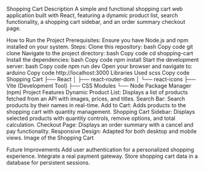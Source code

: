 Shopping Cart
Description
A simple and functional shopping cart web application built with React, featuring a dynamic product list, search functionality, a shopping cart sidebar, and an order summary checkout page.

How to Run the Project
Prerequisites:
Ensure you have Node.js and npm installed on your system.
Steps:
Clone this repository:
bash
Copy code
git clone <repository-url>
Navigate to the project directory:
bash
Copy code
cd shopping-cart
Install the dependencies:
bash
Copy code
npm install
Start the development server:
bash
Copy code
npm run dev
Open your browser and navigate to:
arduino
Copy code
http://localhost:3000
Libraries Used
scss
Copy code
Shopping Cart
├── React
│ ├── react-router-dom
│ └── react-icons
├── Vite (Development Tool)
├── CSS Modules
└── Node Package Manager (npm)
Project Features
Dynamic Product List: Displays a list of products fetched from an API with images, prices, and titles.
Search Bar: Search products by their names in real-time.
Add to Cart: Adds products to the shopping cart with quantity management.
Shopping Cart Sidebar: Displays selected products with quantity controls, remove options, and total calculation.
Checkout Page: Displays an order summary with a cancel and pay functionality.
Responsive Design: Adapted for both desktop and mobile views.
Image of the Shopping Cart

Future Improvements
Add user authentication for a personalized shopping experience.
Integrate a real payment gateway.
Store shopping cart data in a database for persistent sessions.
